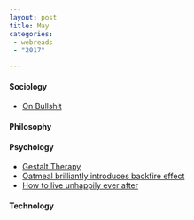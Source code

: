 ```yaml
---
layout: post
title: May
categories: 
 - webreads
 - "2017"

---
```


#### Sociology
* [On Bullshit](http://www.stoa.org.uk/topics/bullshit/pdf/on-bullshit.pdf)

#### Philosophy

#### Psychology
* [Gestalt Therapy](https://en.wikipedia.org/wiki/Gestalt_therapy)
* [Oatmeal brilliantly introduces backfire effect](http://theoatmeal.com/comics/believe)
* [How to live unhappily ever after](https://web-beta.archive.org/web/20160415163938/http://www.wsj.com:80/articles/SB10001424052702304746604577379891905861390)

#### Technology



